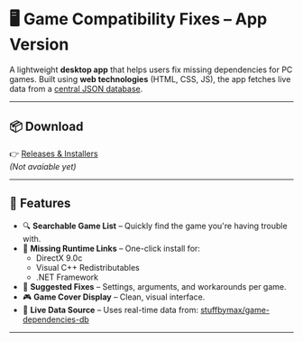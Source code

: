 # 🖥️ Game Compatibility Fixes – App Version

A lightweight **desktop app** that helps users fix missing dependencies for PC games. Built using **web technologies** (HTML, CSS, JS), the app fetches live data from a [central JSON database](https://github.com/stuffbymax/game-dependencies-db).

---

## 📦 Download

👉 [Releases & Installers]()  
*(Not avaiable yet)*

---

## 🧱 Features

- 🔍 **Searchable Game List** – Quickly find the game you're having trouble with.
- 💾 **Missing Runtime Links** – One-click install for:
  - DirectX 9.0c
  - Visual C++ Redistributables
  - .NET Framework
- 🧩 **Suggested Fixes** – Settings, arguments, and workarounds per game.
- 🎮 **Game Cover Display** – Clean, visual interface.
- 🔗 **Live Data Source** – Uses real-time data from:
  [stuffbymax/game-dependencies-db](https://github.com/stuffbymax/game-dependencies-db)

---
